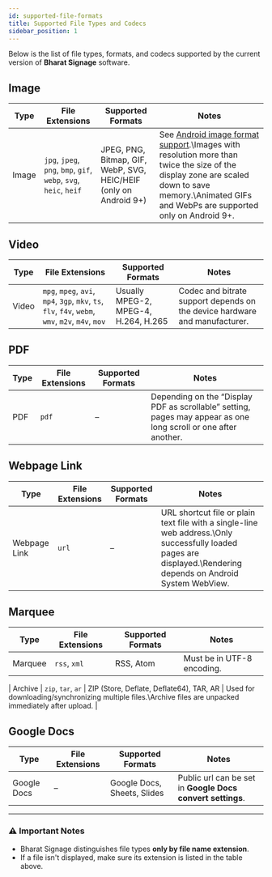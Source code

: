 ```yaml
---
id: supported-file-formats
title: Supported File Types and Codecs
sidebar_position: 1
---
```


Below is the list of file types, formats, and codecs supported by the current version of **Bharat Signage** software.

## Image

| **Type** | **File Extensions**                                               | **Supported Formats**                                             | **Notes**                                                                                                                                                                                                                                                                         |
| -------- | ----------------------------------------------------------------- | ----------------------------------------------------------------- | --------------------------------------------------------------------------------------------------------------------------------------------------------------------------------------------------------------------------------------------------------------------------------- |
| Image    | `jpg`, `jpeg`, `png`, `bmp`, `gif`, `webp`, `svg`, `heic`, `heif` | JPEG, PNG, Bitmap, GIF, WebP, SVG, HEIC/HEIF (only on Android 9+) | See [Android image format support](https://developer.android.com/guide/topics/media/media-formats#image-formats).\\Images with resolution more than twice the size of the display zone are scaled down to save memory.\\Animated GIFs and WebPs are supported only on Android 9+. |

## Video

| **Type** | **File Extensions**                                                                               | **Supported Formats**                | **Notes**                                                                  |
| -------- | ------------------------------------------------------------------------------------------------- | ------------------------------------ | -------------------------------------------------------------------------- |
| Video    | `mpg`, `mpeg`, `avi`, `mp4`, `3gp`, `mkv`, `ts`, `flv`, `f4v`, `webm`, `wmv`, `m2v`, `m4v`, `mov` | Usually MPEG-2, MPEG-4, H.264, H.265 | Codec and bitrate support depends on the device hardware and manufacturer. |

<!-- ## Audio

| **Type** | **File Extensions**                       | **Supported Formats**                  | **Notes**                                                                                                       |
| -------- | ----------------------------------------- | -------------------------------------- | --------------------------------------------------------------------------------------------------------------- |
| Audio    | `aac`, `flac`, `mp3`, `wav`, `ogg`, `mid` | AAC, FLAC, MP3, PCM/WAVE, Vorbis, MIDI | See [Android audio codec support](https://developer.android.com/guide/topics/media/media-formats#audio-codecs). | -->

## PDF

| **Type** | **File Extensions** | **Supported Formats** | **Notes**                                                                                                       |
| -------- | ------------------- | --------------------- | --------------------------------------------------------------------------------------------------------------- |
| PDF      | `pdf`               | –                     | Depending on the “Display PDF as scrollable” setting, pages may appear as one long scroll or one after another. |

<!-- ## HTML

| **Type** | **File Extensions**    | **Supported Formats** | **Notes**                                                                            |
| -------- | ---------------------- | --------------------- | ------------------------------------------------------------------------------------ |
| HTML     | `html`, `htm`, `xhtml` | –                     | Supported HTML/CSS/JavaScript features depend on the Android System WebView version. | -->

<!-- ## Excel

| **Type** | **File Extensions** | **Supported Formats**               | **Notes**                                                                                |
| -------- | ------------------- | ----------------------------------- | ---------------------------------------------------------------------------------------- |
| Excel    | `xls`, `xlsx`       | Excel 97–2003, Excel 2007 and newer | Table styling can be customized via: **Settings → Device settings → CSS style for XLS**. | -->

## Webpage Link

| **Type**     | **File Extensions** | **Supported Formats** | **Notes**                                                                                                                                                         |
| ------------ | ------------------- | --------------------- | ----------------------------------------------------------------------------------------------------------------------------------------------------------------- |
| Webpage Link | `url`               | –                     | URL shortcut file or plain text file with a single-line web address.\\Only successfully loaded pages are displayed.\\Rendering depends on Android System WebView. |

<!-- ## Text

| **Type** | **File Extensions** | **Supported Formats** | **Notes**                           |
| -------- | ------------------- | --------------------- | ----------------------------------- |
| Text     | `txt`               | Plain text (UTF-8)    | Used for displaying as moving text. | -->

## Marquee

| **Type** | **File Extensions** | **Supported Formats** | **Notes**                  |
| -------- | ------------------- | --------------------- | -------------------------- |
| Marquee  | `rss`, `xml`        | RSS, Atom             | Must be in UTF-8 encoding. |

<!-- ## Stream

| **Type** | **File Extensions** | **Supported Formats**             | **Notes**                                 |
| -------- | ------------------- | --------------------------------- | ----------------------------------------- |
| Stream   | –                   | HTTP/HTTPS/RTSP/RTMP live streams | Codec support depends on device hardware. | -->

<!-- ## Archive

| **Type** | **File Extensions** | **Supported Formats**                    | **Notes**                                                                                                |
| -------- | ------------------- | ---------------------------------------- | -------------------------------------------------------------------------------------------------------- | -->
| Archive  | `zip`, `tar`, `ar`  | ZIP (Store, Deflate, Deflate64), TAR, AR | Used for downloading/synchronizing multiple files.\\Archive files are unpacked immediately after upload. |

## Google Docs

| **Type**    | **File Extensions** | **Supported Formats**       | **Notes**                                                                                                                                   |
| ----------- | ------------------- | --------------------------- | ------------------------------------------------------------------------------------------------------------------------------------------- |
| Google Docs | –                   | Google Docs, Sheets, Slides | Public url can be set in **Google Docs convert settings**. |

---

### ⚠️ Important Notes

- Bharat Signage distinguishes file types **only by file name extension**.
- If a file isn't displayed, make sure its extension is listed in the table above.
